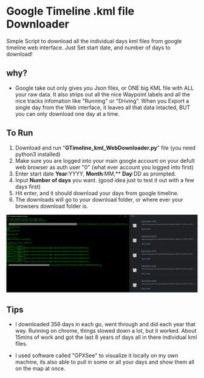 # Google Timeline .kml file Downloader
Simple Script to download all the individual days kml files from google timeline web interface. Just Set start date, and number of days to download!

## why?
* Google take out only gives you Json files, or ONE big KML file with ALL your raw data. It also strips out all the nice Waypoint labels and all the nice tracks infomation like "Running" or "Driving". When you Export a single day from the Web interface, it leaves all that data intacted, BUT you can only download one day at a time. 



## To Run
1. Download and run "**GTimeline_kml_WebDownloader.py**" file (you need python3 installed)
2. Make sure you are logged into your main google account on your defult web browser as auth user "0" (what ever account you logged into first)
3. Enter start date **Year**:YYYY, **Month**:MM,** **Day**:DD as prompted. 
4. Input **Number of days** you want. (good idea just to test it out with a few days first)
5. Hit enter, and it should download your days from google timeline.
6. The downloads will go to your download folder, or where ever your browsers download folder is.

![Example](example.png)


## Tips
* I downloaded 356 days in each go, went through and did each year that way. Running on chrome, things slowed down a lot, but it worked. About 15mins of work and got the last 8 years of days all in there individual kml files.

* I used software called "GPXSee" to visualize it locally on my own machine, its also able to pull in some or all your days and show them all on the map at once.
